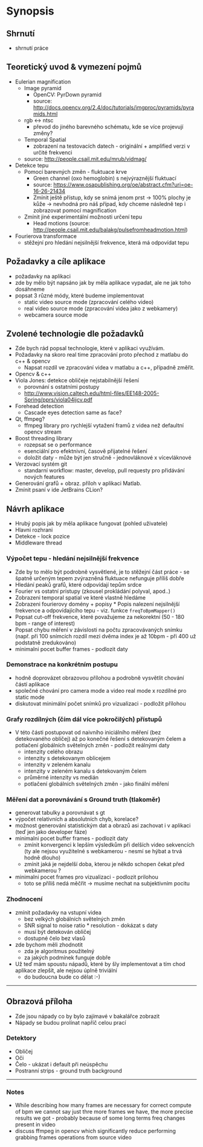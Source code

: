 # Synopsis

## Shrnutí
* shrnutí práce

## Teoretický uvod & vymezení pojmů
* Eulerian magnification
  * Image pyramid
    * OpenCV: PyrDown pyramid
    * source: <http://docs.opencv.org/2.4/doc/tutorials/imgproc/pyramids/pyramids.html>
  * rgb <-> ntsc
    * převod do jiného barevného schématu, kde se více projevují změny?
  * Temporal Spatial
    * zobrazení na testovacích datech - originální + amplified verzi v určité frekvenci
  * source: <http://people.csail.mit.edu/mrub/vidmag/>
* Detekce tepu
  * Pomocí barevných změn - fluktuace krve
    * Green channel (oxo hemoglobin) s nejvýraznější fluktuací
    * source: <https://www.osapublishing.org/oe/abstract.cfm?uri=oe-16-26-21434>
    * Zmínit ještě přístup, kdy se snímá jenom prst -> 100% plochy je kůže -> nevhodná pro náš případ, kdy chceme následně tep i zobrazovat pomocí magnification
  * Zmínit jiné experimentální možnosti určení tepu
    * Head motions (source: <http://people.csail.mit.edu/balakg/pulsefromheadmotion.html>)
* Fourierova transformace
  * stěžejní pro hledání nejsilnější frekvence, která má odpovídat tepu

## Požadavky a cíle aplikace
  * požadavky na aplikaci
  * zde by mělo být napsáno jak by měla aplikace vypadat, ale ne jak toho dosáhneme
  * popsat 3 různé módy, které budeme implementovat
    - static video source mode (zpracování celého video)
    - real video source mode (zpracování videa jako z webkamery)
    - webcamera source mode

## Zvolené technologie dle požadavků
* Zde bych rád popsal technologie, které v aplikaci využívám.
* Požadavky na skoro real time zpracování proto přechod z matlabu do c++ & opencv
  * Napsat rozdíl ve zpracování videa v matlabu a c++, případně změřit.
* Opencv & c++
* Viola Jones: detekce obličeje nejstabilnější řešení
  * porovnání s ostatními postupy
  * <http://www.vision.caltech.edu/html-files/EE148-2005-Spring/pprs/viola04ijcv.pdf>
* Forehead detection
  * Cascade eyes detection same as face?
* Qt, ffmpeg?
  * ffmpeg library pro rychlejší vytažení framů z videa než defaultní opencv stream
* Boost threading library
  * rozepsat se o performance
  * esenciální pro efektnivní, časově přijatelné řešení
  * doložit daty - může být jen stručně - jednovláknové x vícevláknové
* Verzovací systém git
  * standarní workflow: master, develop, pull requesty pro přidávání nových features
* Generování grafů + obraz. příloh v aplikaci Matlab.
* Zmínit psaní v ide JetBrains CLion?

## Návrh aplikace
* Hrubý popis jak by měla aplikace fungovat (pohled uživatele)
* Hlavni rozhrani
* Detekce - lock pozice
* Middleware thread

### Výpočet tepu - hledání nejsilnější frekvence
* Zde by to mělo být podrobně vysvětlené, je to stěžejní část práce - se špatně určeným tepem zvýrazněná fluktuace nefunguje příliš dobře
* Hledání peaků grafů, které odpovídají tepům srdce
* Fourier vs ostatní pristupy (zkousel prokládání polyval, apod..)
* Zobrazeni temporal spatial ve které vlastně hledáme
* Zobrazeni fourierovy domény + popisy
* Popis nalezení nejsilnější frekvence a odpovídajícího tepu - viz. funkce `freqToBpmMapper()`
* Popsat cut-off frekvence, které považujeme za nekorektní (50 - 180 bpm - range of interest)
* Popsat chybu měření v závislosti na počtu zpracovávaných snímku (např. při 100 snímcích rozdíl mezi dvěma index je až 10bpm - při 400 už podstatně zredukováno)
* minimalni pocet buffer frames - podlozit daty

### Demonstrace na konkrétním postupu
* hodně doprovázet obrazovou přílohou a podrobně vysvětlit chování částí aplikace
* společné chování pro camera mode a video real mode x rozdílné pro static mode
* diskutovat minimální počet snímků pro vizualizaci - podložit přílohou

### Grafy rozdílných (čím dál více pokročilých) přístupů
* V této části postupovat od naivního iniciálního měření (bez detekovaného obličej) až po konečné řešení s detekovaným čelem a potlačení globálních světelných změn - podložit reálnými daty
  * intenzity celého obrazu
  * intenzity s detekovanym oblicejem
  * intenzity v zeleném kanalu
  * intenzity v zeleném kanalu s detekovaným čelem
  * průměrné intenzity vs medián
  * potlačení globálních světelných změn - jako finální měření

### Měření dat a porovnávání s Ground truth (tlakoměr)
* generovat tabulky a porovnávat s gt
* výpočet relativních a absolutních chyb, korelace?
* možnost generování statistickým dat a obrazů asi zachovat i v aplikaci (teď jen jako developer fáze)
* minimalni pocet buffer frames - podlozit daty
  * zmínit konvergenci k lepším výsledkům při delších video sekvencích (ty ale nejsou využitelné s webkamerou - nesmí se hýbat a trvá hodně dlouho)
  * zmínit jaká je nejdelší doba, kterou je někdo schopen čekat před webkamerou ?
* minimalni pocet frames pro vizualizaci - podlozit prilohou
  * toto se příliš nedá měčřit -> musíme nechat na subjektivním pocitu

### Zhodnocení
* zmínit požadavky na vstupní videa
  * bez velkých globálních světelných změn
  * SNR signal to noise ratio
  * resolution - dokázat s daty
  * musí být detekován obličej
  * dostupné čelo bez vlasů
* zde bychom měli zhodnotit
  * zda je algoritmus použitelný
  * za jakých podmínek funguje dobře
* Už teď mám spoustu nápadů, které by šly implementovat a tím chod aplikace zlepšít, ale nejsou úplně triviální
  * do budoucna bude co dělat :-)
---
## Obrazová příloha
* Zde jsou nápady co by bylo zajímavé v bakalářce zobrazit
* Nápady se budou prolínat napříč celou prací

### Detektory
* Obličej
* Oči
* Čelo - ukázat i default při neúspěchu
* Postranní strips - ground truth background

---
### Notes
* While describing how many frames are necessary for correct compute of bpm we cannot say just thre more frames we have, the more precise results we got - probably because of some long terms freq changes present in video
* discuss ffmpeg in opencv which significantly reduce performing grabbing frames operations from source video
